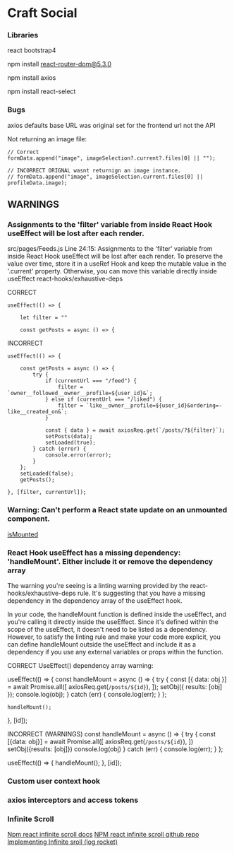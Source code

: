 # Craft Social

### Libraries

react bootstrap4

npm install react-router-dom@5.3.0

npm install axios

npm install react-select

### Bugs

axios defaults base URL was original set for the frontend url not the API

Not returning an image file:

    // Correct
    formData.append("image", imageSelection?.current?.files[0] || "");

    // INCORRECT ORIGNAL wasnt returnign an image instance.
    // formData.append("image", imageSelection.current.files[0] || profileData.image);

## WARNINGS

### Assignments to the 'filter' variable from inside React Hook useEffect will be lost after each render. 

src/pages/Feeds.js
Line 24:15:  Assignments to the 'filter' variable from inside React Hook useEffect will be lost after each render. To preserve the value over time, store it in a useRef Hook and keep the mutable value in the '.current' property. Otherwise, you can move this variable directly inside useEffect  react-hooks/exhaustive-deps

CORRECT

    useEffect(() => {
        
        let filter = ""
        
		const getPosts = async () => {

    

INCORRECT

	useEffect(() => {

		const getPosts = async () => {
			try {
				if (currentUrl === "/feed") {
					filter = `owner__followed__owner__profile=${user_id}&`;
				} else if (currentUrl === "/liked") {
					filter = `like__owner__profile=${user_id}&ordering=-like__created_on&`;
				}

				const { data } = await axiosReq.get(`/posts/?${filter}`);
				setPosts(data);
				setLoaded(true);
			} catch (error) {
				console.error(error);
			}
		};
		setLoaded(false);
		getPosts();

	}, [filter, currentUrl]);

### Warning: Can't perform a React state update on an unmounted component. 

[isMounted](https://stackoverflow.com/questions/53949393/cant-perform-a-react-state-update-on-an-unmounted-component)

### React Hook useEffect has a missing dependency: 'handleMount'. Either include it or remove the dependency array

The warning you're seeing is a linting warning provided by the react-hooks/exhaustive-deps rule. It's suggesting that you have a missing dependency in the dependency array of the useEffect hook.

In your code, the handleMount function is defined inside the useEffect, and you're calling it directly inside the useEffect. Since it's defined within the scope of the useEffect, it doesn't need to be listed as a dependency. However, to satisfy the linting rule and make your code more explicit, you can define handleMount outside the useEffect and include it as a dependency if you use any external variables or props within the function.

CORRECT
UseEffect() dependency array warning:

  useEffect(() => {
    const handleMount = async () => {
      try {
        const [{ data: obj }] = await Promise.all([
          axiosReq.get(`/posts/${id}`),
        ]);
        setObj({ results: [obj] });
        console.log(obj);
      } catch (err) {
        console.log(err);
      }
    };

    handleMount();
  }, [id]);

INCORRECT (WARNINGS)
  const handleMount = async () => {
    try {
      const [{data: obj}] = await Promise.all([
        axiosReq.get(`/posts/${id}`),
      ])
      setObj({results: [obj]})
      console.log(obj)
    } catch (err) {
      console.log(err);
    }
  };

  useEffect(() => {
    handleMount();
  }, [id]);

### Custom user context hook

### axios interceptors and access tokens

### Infinite Scroll

[Npm react infinite scroll docs](https://www.npmjs.com/package/react-infinite-scroll-component)
[NPM react infinite scroll github repo](https://github.com/ankeetmaini/react-infinite-scroll-component)
[Implementing Infinite sroll (log rocket)](https://blog.logrocket.com/3-ways-implement-infinite-scroll-react/#call-fetchdata-component-mount)